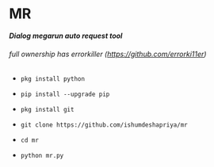 # MR

***Dialog megarun auto request tool***
###### full ownership has errorkiller (https://github.com/errorki11er)




* `pkg install python`

* `pip install --upgrade pip`

* `pkg install git`

* `git clone https://github.com/ishumdeshapriya/mr`

* `cd mr`

* `python mr.py`


